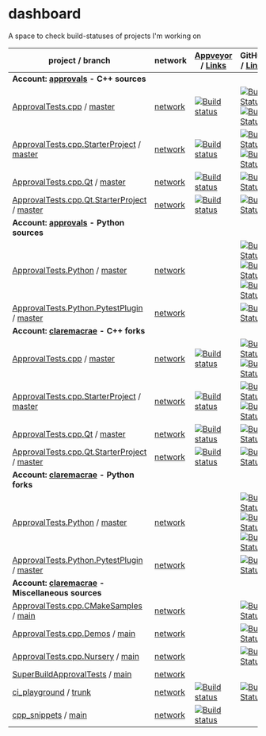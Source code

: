 <a id="top"></a>
# dashboard
A space to check build-statuses of projects I'm working on

| project / branch | network | [Appveyor](https://ci.appveyor.com/projects) / [Links](/links/appveyor.md) | GitHub / [Links](/links/github_actions.md) |
|  --- | --- | --- | --- |
| **Account: [approvals](https://github.com/approvals?tab=repositories) - C++ sources** |
| [ApprovalTests.cpp](https://github.com/approvals/ApprovalTests.cpp/) / [master](https://github.com/approvals/ApprovalTests.cpp/commits/master) | [network](https://github.com/approvals/ApprovalTests.cpp/network) | [![Build status](https://ci.appveyor.com/api/projects/status/lf3i76ije89oihi5/branch/master?svg=true)](https://ci.appveyor.com/project/isidore/approvaltests-cpp/branch/master) | [![Build Status](https://github.com/approvals/ApprovalTests.cpp/workflows/build/badge.svg?branch=master)](https://github.com/approvals/ApprovalTests.cpp/actions?query=branch%3Amaster+workflow%3Abuild)  [![Build Status](https://github.com/approvals/ApprovalTests.cpp/workflows/python-tests/badge.svg?branch=master)](https://github.com/approvals/ApprovalTests.cpp/actions?query=branch%3Amaster+workflow%3Apython-tests) |
| [ApprovalTests.cpp.StarterProject](https://github.com/approvals/ApprovalTests.cpp.StarterProject/) / [master](https://github.com/approvals/ApprovalTests.cpp.StarterProject/commits/master) | [network](https://github.com/approvals/ApprovalTests.cpp.StarterProject/network) | [![Build status](https://ci.appveyor.com/api/projects/status/qx0546k6ii57919w/branch/master?svg=true)](https://ci.appveyor.com/project/isidore/approvaltests-cpp-starterproject/branch/master) | [![Build Status](https://github.com/approvals/ApprovalTests.cpp.StarterProject/workflows/build/badge.svg?branch=master)](https://github.com/approvals/ApprovalTests.cpp.StarterProject/actions?query=branch%3Amaster+workflow%3Abuild)  [![Build Status](https://github.com/approvals/ApprovalTests.cpp.StarterProject/workflows/build_vs/badge.svg?branch=master)](https://github.com/approvals/ApprovalTests.cpp.StarterProject/actions?query=branch%3Amaster+workflow%3Abuild_vs) |
| [ApprovalTests.cpp.Qt](https://github.com/approvals/ApprovalTests.cpp.Qt/) / [master](https://github.com/approvals/ApprovalTests.cpp.Qt/commits/master) | [network](https://github.com/approvals/ApprovalTests.cpp.Qt/network) | [![Build status](https://ci.appveyor.com/api/projects/status/pf8et0nk1mdajskf/branch/master?svg=true)](https://ci.appveyor.com/project/isidore/approvaltests-cpp-qt/branch/master) | [![Build Status](https://github.com/approvals/ApprovalTests.cpp.Qt/workflows/build/badge.svg?branch=master)](https://github.com/approvals/ApprovalTests.cpp.Qt/actions?query=branch%3Amaster+workflow%3Abuild) |
| [ApprovalTests.cpp.Qt.StarterProject](https://github.com/approvals/ApprovalTests.cpp.Qt.StarterProject/) / [master](https://github.com/approvals/ApprovalTests.cpp.Qt.StarterProject/commits/master) | [network](https://github.com/approvals/ApprovalTests.cpp.Qt.StarterProject/network) | [![Build status](https://ci.appveyor.com/api/projects/status/tpitsul9axlv93uk/branch/master?svg=true)](https://ci.appveyor.com/project/isidore/approvaltests-cpp-qt-starterproject/branch/master) | [![Build Status](https://github.com/approvals/ApprovalTests.cpp.Qt.StarterProject/workflows/build/badge.svg?branch=master)](https://github.com/approvals/ApprovalTests.cpp.Qt.StarterProject/actions?query=branch%3Amaster+workflow%3Abuild) |
| **Account: [approvals](https://github.com/approvals?tab=repositories) - Python sources** |
| [ApprovalTests.Python](https://github.com/approvals/ApprovalTests.Python/) / [master](https://github.com/approvals/ApprovalTests.Python/commits/master) | [network](https://github.com/approvals/ApprovalTests.Python/network) |  | [![Build Status](https://github.com/approvals/ApprovalTests.Python/workflows/Test/badge.svg)](https://github.com/approvals/ApprovalTests.Python/actions?query=workflow%3ATest)  [![Build Status](https://github.com/approvals/ApprovalTests.Python/workflows/on-push-do-doco/badge.svg)](https://github.com/approvals/ApprovalTests.Python/actions?query=workflow%3Aon-push-do-doco)  [![Build Status](https://github.com/approvals/ApprovalTests.Python/workflows/Upload%20Python%20Package/badge.svg)](https://github.com/approvals/ApprovalTests.Python/actions?query=workflow%3A%22Upload+Python+Package%22) |
| [ApprovalTests.Python.PytestPlugin](https://github.com/approvals/ApprovalTests.Python.PytestPlugin/) / [master](https://github.com/approvals/ApprovalTests.Python.PytestPlugin/commits/master) | [network](https://github.com/approvals/ApprovalTests.Python.PytestPlugin/network) |  | [![Build Status](https://github.com/approvals/ApprovalTests.Python.PytestPlugin/workflows/Test/badge.svg)](https://github.com/approvals/ApprovalTests.Python.PytestPlugin/actions?query=workflow%3ATest) |
| **Account: [claremacrae](https://github.com/claremacrae?tab=repositories) - C++ forks** |
| [ApprovalTests.cpp](https://github.com/claremacrae/ApprovalTests.cpp/) / [master](https://github.com/claremacrae/ApprovalTests.cpp/commits/master) | [network](https://github.com/claremacrae/ApprovalTests.cpp/network) | [![Build status](https://ci.appveyor.com/api/projects/status/37smtsp3a694okv8/branch/master?svg=true)](https://ci.appveyor.com/project/claremacrae/approvaltests-cpp/branch/master) | [![Build Status](https://github.com/claremacrae/ApprovalTests.cpp/workflows/build/badge.svg?branch=master)](https://github.com/claremacrae/ApprovalTests.cpp/actions?query=branch%3Amaster+workflow%3Abuild)  [![Build Status](https://github.com/claremacrae/ApprovalTests.cpp/workflows/python-tests/badge.svg?branch=master)](https://github.com/claremacrae/ApprovalTests.cpp/actions?query=branch%3Amaster+workflow%3Apython-tests) |
| [ApprovalTests.cpp.StarterProject](https://github.com/claremacrae/ApprovalTests.cpp.StarterProject/) / [master](https://github.com/claremacrae/ApprovalTests.cpp.StarterProject/commits/master) | [network](https://github.com/claremacrae/ApprovalTests.cpp.StarterProject/network) | [![Build status](https://ci.appveyor.com/api/projects/status/ytjgybf5r9fviifm/branch/master?svg=true)](https://ci.appveyor.com/project/claremacrae/approvaltests-cpp-starterproject/branch/master) | [![Build Status](https://github.com/claremacrae/ApprovalTests.cpp.StarterProject/workflows/build/badge.svg?branch=master)](https://github.com/claremacrae/ApprovalTests.cpp.StarterProject/actions?query=branch%3Amaster+workflow%3Abuild)  [![Build Status](https://github.com/claremacrae/ApprovalTests.cpp.StarterProject/workflows/build_vs/badge.svg?branch=master)](https://github.com/claremacrae/ApprovalTests.cpp.StarterProject/actions?query=branch%3Amaster+workflow%3Abuild_vs) |
| [ApprovalTests.cpp.Qt](https://github.com/claremacrae/ApprovalTests.cpp.Qt/) / [master](https://github.com/claremacrae/ApprovalTests.cpp.Qt/commits/master) | [network](https://github.com/claremacrae/ApprovalTests.cpp.Qt/network) | [![Build status](https://ci.appveyor.com/api/projects/status/g60qbttap7m5nul2/branch/master?svg=true)](https://ci.appveyor.com/project/claremacrae/approvaltests-cpp-qt/branch/master) | [![Build Status](https://github.com/claremacrae/ApprovalTests.cpp.Qt/workflows/build/badge.svg?branch=master)](https://github.com/claremacrae/ApprovalTests.cpp.Qt/actions?query=branch%3Amaster+workflow%3Abuild) |
| [ApprovalTests.cpp.Qt.StarterProject](https://github.com/claremacrae/ApprovalTests.cpp.Qt.StarterProject/) / [master](https://github.com/claremacrae/ApprovalTests.cpp.Qt.StarterProject/commits/master) | [network](https://github.com/claremacrae/ApprovalTests.cpp.Qt.StarterProject/network) | [![Build status](https://ci.appveyor.com/api/projects/status/xe2iwuto0sc342a7/branch/master?svg=true)](https://ci.appveyor.com/project/claremacrae/approvaltests-cpp-qt-starterproject/branch/master) | [![Build Status](https://github.com/claremacrae/ApprovalTests.cpp.Qt.StarterProject/workflows/build/badge.svg?branch=master)](https://github.com/claremacrae/ApprovalTests.cpp.Qt.StarterProject/actions?query=branch%3Amaster+workflow%3Abuild) |
| **Account: [claremacrae](https://github.com/claremacrae?tab=repositories) - Python forks** |
| [ApprovalTests.Python](https://github.com/claremacrae/ApprovalTests.Python/) / [master](https://github.com/claremacrae/ApprovalTests.Python/commits/master) | [network](https://github.com/claremacrae/ApprovalTests.Python/network) |  | [![Build Status](https://github.com/claremacrae/ApprovalTests.Python/workflows/Test/badge.svg)](https://github.com/claremacrae/ApprovalTests.Python/actions?query=workflow%3ATest)  [![Build Status](https://github.com/claremacrae/ApprovalTests.Python/workflows/on-push-do-doco/badge.svg)](https://github.com/claremacrae/ApprovalTests.Python/actions?query=workflow%3Aon-push-do-doco)  [![Build Status](https://github.com/claremacrae/ApprovalTests.Python/workflows/Upload%20Python%20Package/badge.svg)](https://github.com/claremacrae/ApprovalTests.Python/actions?query=workflow%3A%22Upload+Python+Package%22) |
| [ApprovalTests.Python.PytestPlugin](https://github.com/claremacrae/ApprovalTests.Python.PytestPlugin/) / [master](https://github.com/claremacrae/ApprovalTests.Python.PytestPlugin/commits/master) | [network](https://github.com/claremacrae/ApprovalTests.Python.PytestPlugin/network) |  | [![Build Status](https://github.com/claremacrae/ApprovalTests.Python.PytestPlugin/workflows/Test/badge.svg)](https://github.com/claremacrae/ApprovalTests.Python.PytestPlugin/actions?query=workflow%3ATest) |
| **Account: [claremacrae](https://github.com/claremacrae?tab=repositories) - Miscellaneous sources** |
| [ApprovalTests.cpp.CMakeSamples](https://github.com/claremacrae/ApprovalTests.cpp.CMakeSamples/) / [main](https://github.com/claremacrae/ApprovalTests.cpp.CMakeSamples/commits/main) | [network](https://github.com/claremacrae/ApprovalTests.cpp.CMakeSamples/network) |  | [![Build Status](https://github.com/claremacrae/ApprovalTests.cpp.CMakeSamples/workflows/build/badge.svg?branch=main)](https://github.com/claremacrae/ApprovalTests.cpp.CMakeSamples/actions?query=branch%3Amain+workflow%3Abuild) |
| [ApprovalTests.cpp.Demos](https://github.com/claremacrae/ApprovalTests.cpp.Demos/) / [main](https://github.com/claremacrae/ApprovalTests.cpp.Demos/commits/main) | [network](https://github.com/claremacrae/ApprovalTests.cpp.Demos/network) |  | [![Build Status](https://github.com/claremacrae/ApprovalTests.cpp.Demos/workflows/build/badge.svg?branch=main)](https://github.com/claremacrae/ApprovalTests.cpp.Demos/actions?query=branch%3Amain+workflow%3Abuild) |
| [ApprovalTests.cpp.Nursery](https://github.com/claremacrae/ApprovalTests.cpp.Nursery/) / [main](https://github.com/claremacrae/ApprovalTests.cpp.Nursery/commits/main) | [network](https://github.com/claremacrae/ApprovalTests.cpp.Nursery/network) |  | [![Build Status](https://github.com/claremacrae/ApprovalTests.cpp.Nursery/workflows/build/badge.svg?branch=main)](https://github.com/claremacrae/ApprovalTests.cpp.Nursery/actions?query=branch%3Amain+workflow%3Abuild) |
| [SuperBuildApprovalTests](https://github.com/claremacrae/SuperBuildApprovalTests/) / [main](https://github.com/claremacrae/SuperBuildApprovalTests/commits/main) | [network](https://github.com/claremacrae/SuperBuildApprovalTests/network) |  |  |
| [ci_playground](https://github.com/claremacrae/ci_playground/) / [trunk](https://github.com/claremacrae/ci_playground/commits/trunk) | [network](https://github.com/claremacrae/ci_playground/network) | [![Build status](https://ci.appveyor.com/api/projects/status/cbksrgvypq5vksy2/branch/trunk?svg=true)](https://ci.appveyor.com/project/claremacrae/ci-playground/branch/trunk) | [![Build Status](https://github.com/claremacrae/ci_playground/workflows/build/badge.svg?branch=trunk)](https://github.com/claremacrae/ci_playground/actions?query=branch%3Atrunk+workflow%3Abuild) |
| [cpp_snippets](https://github.com/claremacrae/cpp_snippets/) / [main](https://github.com/claremacrae/cpp_snippets/commits/main) | [network](https://github.com/claremacrae/cpp_snippets/network) | [![Build status](https://ci.appveyor.com/api/projects/status/hqf8xh615dyp3u4l/branch/main?svg=true)](https://ci.appveyor.com/project/claremacrae/cpp-snippets/branch/main) |  |
